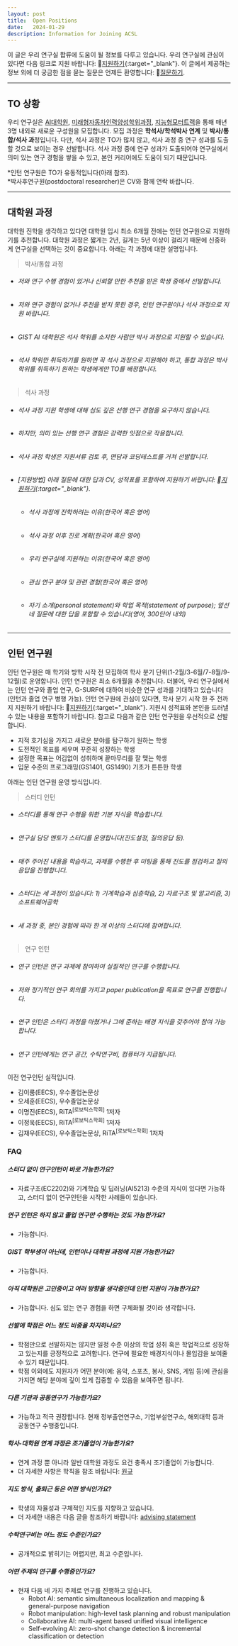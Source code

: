 ```yaml
---
layout: post
title:  Open Positions
date:   2024-01-29
description: Information for Joining ACSL
---
```


이 글은 우리 연구실 합류에 도움이 될 정보를 다루고 있습니다. 우리 연구실에 관심이 있다면 다음 링크로 지원 바랍니다: 📄[지원하기](https://forms.gle/odUNiwHT1ak7KorV8){:target="\_blank"}. 이 글에서 제공하는 정보 외에 더 궁금한 점을 묻는 질문은 언제든 환영합니다: 🙋[질문하기](mailto:uehwan@gist.ac.kr).

---

## TO 상황
우리 연구실은 [AI대학원](https://ai.gist.ac.kr/ai/), [미래형자동차인력양성학위과정](http://yonseiscd.web4in1.com/), [지능형모터트랙](https://news.samsung.com/kr/%EC%82%BC%EC%84%B1%EC%A0%84%EC%9E%90-gist%EC%99%80-%EC%B1%84%EC%9A%A9%EC%97%B0%EA%B3%84-%EA%B3%BC%EC%A0%95-%ED%98%91%EB%A0%A5-%EC%A7%80%EB%8A%A5%ED%98%95-%EB%AA%A8%ED%84%B0-%EA%B0%9C)을 통해 매년 3명 내외로 새로운 구성원을 모집합니다. 모집 과정은 **학석사/학석박사 연계** 및 **박사/통합/석사 과**정입니다. 다만, 석사 과정은 TO가 많지 않고, 석사 과정 중 연구 성과를 도출할 것으로 보이는 경우 선발합니다. 석사 과정 중에 연구 성과가 도출되어야 연구실에서 의미 있는 연구 경험을 쌓을 수 있고, 본인 커리어에도 도움이 되기 때문입니다.

*인턴 연구원은 TO가 유동적입니다(아래 참조).<br/>
*박사후연구원(postdoctoral researcher)은 CV와 함께 연락 바랍니다.

---

## 대학원 과정
대학원 진학을 생각하고 있다면 대학원 입시 최소 6개월 전에는 인턴 연구원으로 지원하기를 추천합니다. 대학원 과정은 짧게는 2년, 길게는 5년 이상이 걸리기 때문에 신중하게 연구실을 선택하는 것이 중요합니다. 아래는 각 과정에 대한 설명입니다.

> 박사/통합 과정
  - ###### 저와 연구 수행 경험이 있거나 신뢰할 만한 추천을 받은 학생 중에서 선발합니다.
  - ###### 저와 연구 경험이 없거나 추천을 받지 못한 경우, 인턴 연구원이나 석사 과정으로 지원 바랍니다.
  - ###### GIST AI 대학원은 석사 학위를 소지한 사람만 박사 과정으로 지원할 수 있습니다.
  - ###### 석사 학위만 취득하기를 원하면 꼭 석사 과정으로 지원해야 하고, 통합 과정은 박사 학위를 취득하기 원하는 학생에게만 TO를 배정합니다.


> 석사 과정
  - ###### 석사 과정 지원 학생에 대해 심도 깊은 선행 연구 경험을 요구하지 않습니다.
  - ###### 하지만, 의미 있는 선행 연구 경험은 강력한 잇점으로 작용합니다.
  - ###### 석사 과정 학생은 지원서류 검토 후, 면담과 코딩테스트를 거쳐 선발합니다.
  - ###### [지원방법] 아래 질문에 대한 답과 CV, 성적표를 포함하여 지원하기 바랍니다: 📄[지원하기](https://forms.gle/odUNiwHT1ak7KorV8){:target="\_blank"}.
    - ###### 석사 과정에 진학하려는 이유(한국어 혹은 영어)
    - ###### 석사 과정 이후 진로 계획(한국어 혹은 영어)
    - ###### 우리 연구실에 지원하는 이유(한국어 혹은 영어)
    - ###### 관심 연구 분야 및 관련 경험(한국어 혹은 영어)
    - ###### 자기 소개(personal statement)와 학업 목적(statement of purpose); 앞선 네 질문에 대한 답을 포함할 수 있습니다(영어, 300단어 내외)

---

## 인턴 연구원
인턴 연구원은 매 학기와 방학 시작 전 모집하여 학사 분기 단위(1-2월/3-6월/7-8월/9-12월)로 운영합니다. 인턴 연구원은 최소 6개월을 추천합니다. 더불어, 우리 연구실에서는 인턴 연구와 졸업 연구, G-SURF에 대하여 비슷한 연구 성과를 기대하고 있습니다(인턴과 졸업 연구 병행 가능). 인턴 연구원에 관심이 있다면, 학사 분기 시작 한 주 전까지 지원하기 바랍니다: 📄[지원하기](https://forms.gle/odUNiwHT1ak7KorV8){:target="\_blank"}. 지원시 성적표와 본인을 드러낼 수 있는 내용을 포함하기 바랍니다. 참고로 다음과 같은 인턴 연구원을 우선적으로 선발합니다.
- 지적 호기심을 가지고 새로운 분야를 탐구하기 원하는 학생
- 도전적인 목표를 세우며 꾸준히 성장하는 학생
- 설정한 목표는 어김없이 성취하며 끝마무리를 잘 맺는 학생
- 입문 수준의 프로그래밍(GS1401, GS1490) 기초가 튼튼한 학생

아래는 인턴 연구원 운영 방식입니다.

> 스터디 인턴
  - ###### 스터디를 통해 연구 수행을 위한 기본 지식을 학습합니다.
  - ###### 연구실 담당 멘토가 스터디를 운영합니다(진도설정, 질의응답 등).
  - ###### 매주 주어진 내용을 학습하고, 과제를 수행한 후 미팅을 통해 진도를 점검하고 질의응답을 진행합니다.
  - ###### 스터디는 세 과정이 있습니다: 1) 기계학습과 심층학습, 2) 자료구조 및 알고리즘, 3) 소프트웨어공학
  - ###### 세 과정 중, 본인 경험에 따라 한 개 이상의 스터디에 참여합니다.

> 연구 인턴
  - ###### 연구 인턴은 연구 과제에 참여하여 실질적인 연구를 수행합니다.
  - ###### 저와 정기적인 연구 회의를 가지고 paper publication을 목표로 연구를 진행합니다.
  - ###### 연구 인턴은 스터디 과정을 마쳤거나 그에 준하는 배경 지식을 갖추어야 참여 가능합니다.
  - ###### 연구 인턴에게는 연구 공간, 수탁연구비, 컴퓨터가 지급됩니다.

이전 연구인턴 실적입니다.
- 김이룸(EECS), 우수졸업논문상
- 오세훈(EECS), 우수졸업논문상
- 이명진(EECS), RiTA<sup>[로보틱스학회]</sup> 1저자
- 이정욱(EECS), RiTA<sup>[로보틱스학회]</sup> 1저자
- 김재우(EECS), 우수졸업논문상, RiTA<sup>[로보틱스학회]</sup> 1저자


### FAQ
##### 스터디 없이 연구인턴이 바로 가능한가요?
- 자료구조(EC2202)와 기계학습 및 딥러닝(AI5213) 수준의 지식이 있다면 가능하고, 스터디 없이 연구인턴을 시작한 사례들이 있습니다.

##### 연구 인턴은 하지 않고 졸업 연구만 수행하는 것도 가능한가요?
- 가능합니다.

##### GIST 학부생이 아닌데, 인턴이나 대학원 과정에 지원 가능한가요?
- 가능합니다.

##### 아직 대학원은 고민중이고 여러 방향을 생각중인데 인턴 지원이 가능한가요?
- 가능합니다. 심도 있는 연구 경험을 하면 구체화될 것이라 생각합니다.

##### 선발에 학점은 어느 정도 비중을 차지하나요?
- 학점만으로 선발하지는 않지만 일정 수준 이상의 학업 성취 혹은 학업적으로 성장하고 있는지를 긍정적으로 고려합니다. 연구에 필요한 배경지식이나 몰입감을 보여줄 수 있기 때문입니다.
- 학점 이외에도 지원자가 어떤 분야(예: 음악, 스포츠, 봉사, SNS, 게임 등)에 관심을 가지면 해당 분야에 깊이 있게 집중할 수 있음을 보여주면 됩니다.

##### 다른 기관과 공동연구가 가능한가요?
- 가능하고 적극 권장합니다. 현재 정부출연연구소, 기업부설연구소, 해외대학 등과 공동연구 수행중입니다.

##### 학사-대학원 연계 과정은 조기졸업이 가능한가요?
- 연계 과정 뿐 아니라 일반 대학원 과정도 요건 충족시 조기졸업이 가능합니다.
- 더 자세한 사항은 학칙을 참조 바랍니다: [원규](https://law.gist.ac.kr/lmxsrv/law/lawFullView.do?SEQ=63&SEQ_HISTORY=1177&REFID=000081)

##### 지도 방식, 출퇴근 등은 어떤 방식인가요?
- 학생의 자율성과 구체적인 지도를 지향하고 있습니다.
- 더 자세한 내용은 다음 글을 참조하기 바랍니다: [advising statement](/blog/2021/advising-kor/)

##### 수탁연구비는 어느 정도 수준인가요?
- 공개적으로 밝히기는 어렵지만, 최고 수준입니다.

##### 어떤 주제의 연구를 수행중인가요?
- 현재 다음 네 가지 주제로 연구를 진행하고 있습니다.
  - Robot AI: semantic simultaneous localization and mapping & general-purpose navigation
  - Robot manipulation: high-level task planning and robust manipulation
  - Collaborative AI: multi-agent based unified visual intelligence
  - Self-evolving AI: zero-shot change detection & incremental classification or detection

<!--

##### 코딩 테스트 난이도는 어느 정도인가요?
- 자료구조와 알고리즘에 대한 일반적이고 기초적인 문제부터 알고리즘 응용 문제까지 출제합니다.
- 참고를 위해 [프로그래머스](https://programmers.co.kr/) level 2 혹은 [삼성 SW Expert]() Advanced의 강의 내용과 문제를 모두 소화했다면 쉽게 풀 수 있는 문제들을 출제합니다.

---

## GIST 학부생을 위한 부언
대학원 생활은 연구 성과가 바로바로 눈에 띄지 않기 때문에 무너지기 쉽고 좌절하기 [](https://gradschoolstory.net/)

```
1. 호기심
2. 목표/비전
```

<ins>호기심</ins>:

<ins>목표/비전</ins>:
<br/>
<br/>



---

## 지원 방법
아래 질문에 대한 답과 CV를 저에게 이메일로 보내기 바랍니다.
- 10년 뒤 본인이 그리는 미래(비전)
- 대학원에 진학하는 이유(혹은 인턴 목적)
- 가장 자랑스러운 성취 경험
- 실패 경험(없을 경우 답하지 않아도 무방)
- 본인의 강점과 발전시키고 싶은 부분
<br/>
<br/>
-->
